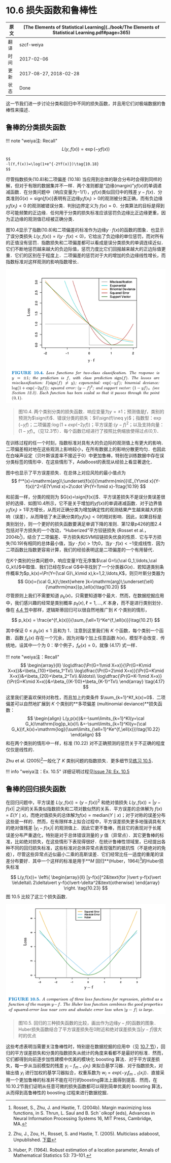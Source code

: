 # 10.6 损失函数和鲁棒性

| 原文   | [The Elements of Statistical Learning](../book/The Elements of Statistical Learning.pdf#page=365) |
| ---- | ---------------------------------------- |
| 翻译   | szcf-weiya                               |
| 时间   | 2017-02-06                               |
| 更新   | 2017-08-27, 2018-02-28                               |
| 状态 | Done|


这一节我们进一步讨论分类和回归中不同的损失函数，并且用它们对极端数据的鲁棒性来描述．

## 鲁棒的分类损失函数

!!! note "weiya注: Recall"
    $$
    L(y,f(x))=\exp(-yf(x))\tag{10.8}
    $$

    $$
    -l(Y,f(x))=\log(1+e^{-2Yf(x)})\tag{10.18}
    $$

尽管指数损失(10.8)和二项偏差 $(10.18)$ 当应用到总体的联合分布时会得到同样的解，但对于有限的数据集并不一样．两个准则都是“边缘(margin)”$yf(x)$的单调递减函数．在分类问题中（响应变量为$-1/1$），$yf(x)$类似回归中的残差 $y-f(x)$．分类准则$G(x)=\mathrm{sign}[f(x)]$表明有正边缘$y_if(x_i)>0$的观测被分类正确，而有负边缘 $y_if(x_i)<0$ 的观测被错误分类．判别边界定义为 $f(x)=0$．分类算法的目标是得到尽可能频繁的正边缘．任何用于分类的损失标准应该惩罚负边缘比正边缘更重，因为正边缘的观测值已经被正确分类．

图10.4显示了指数(10.8)和二项偏差的标准作为边缘$y\cdot f(x)$的函数的图象．也显示了误分类损失 $L(y,f(x))=I(y\cdot f(x) < 0)$，它给出了负边缘的单位惩罚，而对所有的正值没有惩罚．指数损失和二项偏差都可以看成是误分类损失的单调连续近似．它们不断地惩罚越来越大的负边际值，惩罚力度比它们回报越来越大的正边际值更重．它们的区别在于程度上．二项偏差的惩罚对于大的增加的负边缘线性增长，而指数标准对这样观测的影响指数增长．

![](../img/10/fig10.4.png)

> 图10.4. 两个类别分类的损失函数．响应变量为$y=\pm 1$；预测值是$f$，类别的预测为$\sign(f)$．错误分类的损失：$I(\sign(f)\neq y)$；指数型：$\exp(-yf)$；二项偏差:$\log(1+exp(-2yf))$；平方误差:$(y-f)^2$；以及支持向量：$(1-yf)_+$（见12.3节）．每个函数已经进行了按照比例缩放使得过点(0,1)．

在训练过程的任一个时刻，指数标准对具有大的负边际的观测值上有更大的影响．二项偏差相对地在这些观测上影响较小，在所有数据上的影响分散更均匀．也因此在白噪声设定（贝叶斯误差率不接近于0）中更加鲁棒，特别在训练数据中存在误分类标签的情形中．在这些情形下，AdaBoost的表现从经验上看显著退化．

图中也显示了平方误差损失．在总体上对应风险的最小值点为
$$
f^*(x)=\mathrm{arg}\;\underset{f(x)}{\mathrm{min}}\E_{Y\mid x}(Y-f(x))^2=\E(Y\mid x)=2\cdot \Pr(Y=1\mid x)-1\tag{10.19}
$$

和前面一样，分类的规则为 $G(x)=\sign[f(x)]$．平方误差损失不是误分类误差很好的选择．如图10.4所示，它不是关于增加的$yf(x)$的单调递减函数．对于边界值$y_if(x_i)>1$平方增长，从而对正确分类为增加确定性的观测结果产生越来越大的影响（误差），从而降低了未正确分类的$y_if(x_i) < 0$的相对影响．因此，如果目标是类别划分，则一个更好的损失函数要满足单调下降的准则．第12章p426的图2.4包括对平方损失的一个改动，“Huberized”平方铰链损失 (Rosset et al.，2004b[^1])，结合了二项偏差、平方损失和SVM铰链损失优良的性质．它与平方损失(10.19)有相同的总体最小值，当$y\cdot f(x) > 1$为0，当$y\cdot f(x) < -1$变成线性．因为二项函数比指数更容易计算，我们的经验表明这是二项偏差的一个有用替代．

在$K$个类别的分类问题中，响应变量$Y$在无序集$\cal G=\\{\cal G_1,\ldots,\cal G_k\\}$中取值．我们已经在$\cal G$中寻找到了一个分类器$G(x)$．若知道类别条件概率为$p_k(x)=\Pr(Y={\cal G}\_k\mid x),k=1,2,\ldots,K$，则贝叶斯分类器为
$$
G(x)={\cal G_k}\;\text{where }k=\mathrm{arg}\;\underset{\ell}{\mathrm{max}}p_\ell(x)\tag{10.20}
$$
尽管原则上我们不需要知道 $p_k(x)$，只需要知道哪个最大．然而，在数据挖掘应用中，我们感兴趣的经常是类别概率 $p_\ell(x),\ell=1,\ldots,K$ 本身，而不是进行类别划分．像在 [4.4 节](../04-Linear-Methods-for-Classification/4.4-Logistic-Regression/index.html)中那样，逻辑斯蒂回归可以很自然地推广到 $K$ 个类别的情形，

$$
p_k(x) = \frac{e^{f_k(x)}}{\sum_{\ell=1}^Ke^{f_\ell(x)}}\tag{10.21}
$$

其中保证 $0\le p_k(x)\le 1$ 且和为 $1$．注意到这里我们有 $K$ 个函数，每个类别一个函数．函数 $f_k(x)$ 存在一个冗余，因为对每个加上任意函数 $h(x)$，模型不会改变．传统地，设其中一个为 $0$：举个例子，$f_K(x)=0$，就像 (4.17) 式一样．

!!! note "weiya注：Recall"
    $$
    \begin{array}{ll}
    \log\dfrac{\Pr(G=1\mid X=x)}{\Pr(G=K\mid X=x)}&=\beta_{10}+\beta_1^Tx\\
    \log\dfrac{\Pr(G=2\mid X=x)}{\Pr(G=K\mid X=x)}&=\beta_{20}+\beta_2^Tx\\
    &\ldots\\
    \log\dfrac{\Pr(G=K-1\mid X=x)}{\Pr(G=K\mid X=x)}&=\beta_{(K-1)0}+\beta_{K-1}^Tx\\
    \end{array}
    \tag{4.17}
    $$

这里我们更喜欢保持对称性，而且加上约束条件 $\sum_{k=1}^Kf_k(x)=0$．二项偏差可以自然地扩展到 $K$ 个类别的**多项偏差 (multinomial deviance)**损失函数：
$$
\begin{align}
L(y,p(x))&=-\sum\limits_{k=1}^KI(y=\cal G_k)\mathrm{log}p_k(x)\\
&=-\sum\limits_{k=1}^KI(y={\cal G_k})f_k(x)+\mathrm{log}(\sum\limits_{\ell=1}^Ke^{f_\ell(x)})\tag{10.22}
\end{align}
$$
和在两个类别的情形中一样，标准 $(10.22)$ 对不正确预测的惩罚关于不正确的程度仅仅是线性的．

Zhu et al. (2005)[^2]一般化了 $K$ 类别问题的指数损失．更多细节见[练习 10.5](https://github.com/szcf-weiya/ESL-CN/issues/74)．

!!! info "weiya注：Ex. 10.5"
    详细证明过程见[Issue 74: Ex. 10.5](https://github.com/szcf-weiya/ESL-CN/issues/74)

## 鲁棒的回归损失函数

在回归问题中，平方误差 $L(y,f(x))=(y-f(x))^2$ 和绝对值损失 $L(y,f(x))=\vert y-f(x)\vert$ 之间的关系类似指数损失和二项对数似然的关系．平方误差的总体解为 $f(x)=E(Y\mid x)$，而绝对值损失的总体解为$f(x)=\mathrm{median}(Y\mid x)$；对于对称的误差分布这些是一样的．然而，在有限样本上拟合过程中，平方误差损失更多地强调具有大的绝对值残差 $\vert y_i-f(x_i)\vert$ 的观测值上．因此它更不鲁棒，而且它的表现对于长尾误差分布严重退化，特别是对于总体错误测量的 $y$ 值（异常点）．其它更鲁棒的标准，比如绝对损失，在这些情形下表现得很好．在统计鲁棒性领域里，已经提出各种不同的回归损失标准，这些标准对总体异常点表现强烈的抵抗性（不是绝对的免疫），尽管这些异常点近似最小二乘的高斯误差．它们经常比任一适度的重尾的误差分布要好．其中一个这样的标准是用于**$M$ 回归**(Huber，1964)[^3]的Huber损失标准

$$
L(y,f(x))=
\left\{
  \begin{array}{ll}
  [y-f(x)]^2&\text{for }\vert y-f(x)\vert \le\delta\\
  2\delta\vert y-f(x)\vert-\delta^2&\text{otherwise}
  \end{array}
\right.
\tag{10.23}
$$
图 10.5 比较了这三个损失函数．

![](../img/10/fig10.5.png)

> 图10.5. 回归的三种损失函数的比较，画出作为边缘$y-f$的函数的图象．Huber损失函数结合了平方误差损失在0附近和绝对误差损失当$\vert y-f\vert$很大时的优点

这些考虑表明当需要关注鲁棒性时，特别是在数据挖掘的应用中（见 [10.7 节](10.7-Off-the-Shelf-Procedures-for-Data-Mining/index.html)），回归的平方误差损失和分类的指数损失从统计的角度来看都不是最好的标准．然而，它们都得到向前逐步加性建模中优美的模块化 boosting 算法．对于平方误差损失，每一步从当前模型的残差 $y_i-f_{m-1}(x_i)$ 来拟合基学习器．对于指数损失，对输出值 $y_i$ 进行加权的基学习器拟合，权重系数为 $w_i=exp(-y_if_{m-1}(x_i))$．直接采用一个更加鲁棒的标准并不能在可行的boosting算法上面得到提高．然而，在10.10.2节我们证明从任意可微的损失函数都可以得到简单优美的 boosting 算法，从而得到高鲁棒性的 boosting 过程来进行数据挖掘．

[^1]: Rosset, S., Zhu, J. and Hastie, T. (2004b). Margin maximizing loss functions, in S. Thrun, L. Saul and B. Sch¨olkopf (eds), Advances in Neural Information Processing Systems 16, MIT Press, Cambridge, MA.
[^2]: Zhu, J., Zou, H., Rosset, S. and Hastie, T. (2005). Multiclass adaboost, Unpublished. [下载](../references/samme.pdf)
[^3]: Huber, P. (1964). Robust estimation of a location parameter, Annals of Mathematical Statistics 53: 73–101.
